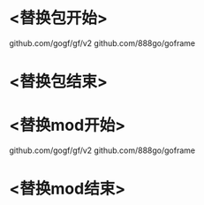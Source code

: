 
# <替换包开始>
github.com/gogf/gf/v2
github.com/888go/goframe
# <替换包结束>

# <替换mod开始>
github.com/gogf/gf/v2
github.com/888go/goframe
# <替换mod结束>
